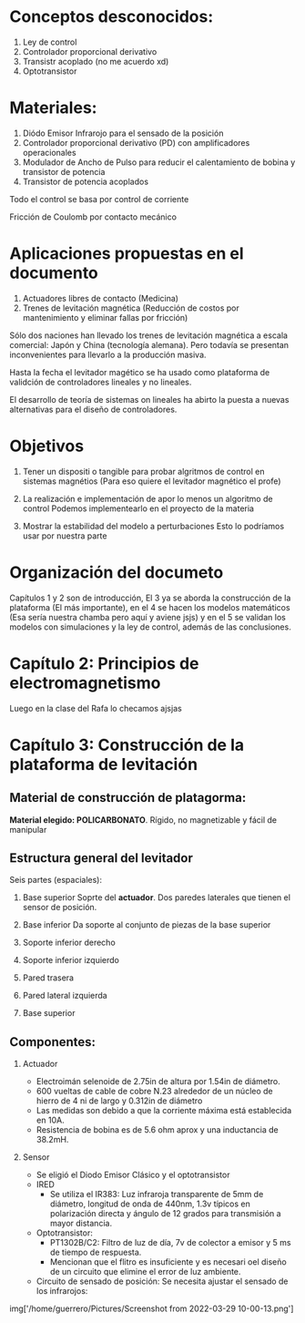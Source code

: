 # Conceptos desconocidos: 
1. Ley de control 
2. Controlador proporcional derivativo 
3. Transistr acoplado (no me acuerdo xd)
4. Optotransistor


# Materiales: 
1. Diódo Emisor Infrarojo para el sensado de la posición 
2. Controlador proporcional derivativo (PD) con amplificadores operacionales 
3. Modulador de Ancho de Pulso para reducir el calentamiento de bobina y transistor de potencia 
4. Transistor de potencia acoplados 

Todo el control se basa por control de corriente 

Fricción de Coulomb por contacto mecánico


# Aplicaciones propuestas en el documento

1. Actuadores libres de contacto (Medicina) 
2. Trenes de levitación magnética (Reducción de costos por mantenimiento y eliminar fallas por fricción)


Sólo dos naciones han llevado los trenes de levitación magnética a escala comercial: Japón y China (tecnología alemana). Pero todavía se presentan inconvenientes para llevarlo a la producción masiva. 

 Hasta la fecha el levitador magético se ha usado como plataforma de validción de controladores lineales y no lineales. 

El desarrollo de teoría de sistemas on lineales ha abirto la puesta a nuevas alternativas para el diseño de controladores.

# Objetivos 
1. Tener un dispositi o tangible para probar algritmos de control en sistemas magnétios (Para eso quiere el levitador magnético el profe) 

2. La realización e implementación de apor lo menos un algoritmo de control 
	Podemos implementearlo en el proyecto de la materia 

3. Mostrar la estabilidad del modelo a perturbaciones 
	Esto lo podríamos usar por nuestra parte

# Organización del documeto 

Capítulos 1 y 2 son de introducción, El 3 ya se aborda la construcción de la plataforma (El más importante), en el 4 se hacen los modelos matemáticos (Esa sería nuestra chamba pero aquí y aviene jsjs) y en el 5 se validan los modelos con simulaciones y la ley de control, además de las conclusiones. 

# Capítulo 2: Principios de electromagnetismo
Luego en la clase del Rafa lo checamos ajsjas
# Capítulo 3: Construcción de la plataforma de levitación 
## Material de construcción de platagorma: 

**Material elegido: POLICARBONATO**. Rígido, no magnetizable y fácil de manipular

## Estructura general del levitador

Seis partes (espaciales): 
1. Base superior
	Soprte del **actuador**. Dos paredes laterales que tienen el sensor de posición.
2. Base inferior
	Da soporte al conjunto de piezas de la base superior
3. Soporte inferior derecho
	
4. Soporte inferior izquierdo
5. Pared trasera
6. Pared lateral izquierda
7. Base superior


## Componentes: 
1. Actuador 
	- Electroimán selenoide de 2.75in de altura por 1.54in de diámetro. 
	- 600 vueltas de cable de cobre N.23 alrededor de un núcleo de hierro de 4 ni de largo y 0.312in de diámetro 
	- Las medidas son debido a que la corriente máxima está establecida en 10A. 
	- Resistencia de bobina es de 5.6 ohm aprox y una inductancia de 38.2mH. 

2. Sensor
	- Se eligió el Diodo Emisor Clásico y el optotransistor 
	- IRED
		- Se utiliza el IR383: Luz infraroja transparente de 5mm de diámetro, longitud de onda de 440nm, 1.3v típicos en polarización directa y ángulo de 12 grados para transmisión a mayor distancia. 
	- Optotransistor: 
		- PT1302B/C2: Filtro de luz de día, 7v de colector a emisor y 5 ms de tiempo de respuesta. 
		- Mencionan que el flitro es insuficiente y es necesari oel diseño de un circuito que elimine el error de luz ambiente. 
	- Circuito de sensado de posición: Se necesita ajustar el sensado de los infrarojos: 


img['/home/guerrero/Pictures/Screenshot from 2022-03-29 10-00-13.png']

 
